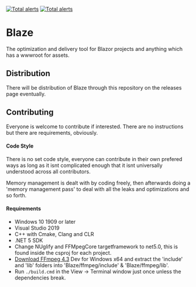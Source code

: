 [![Total alerts](https://img.shields.io/lgtm/alerts/g/Stryxus/Blaze.svg?logo=lgtm&logoWidth=18)](https://lgtm.com/projects/g/Stryxus/Blaze/alerts/)
[![Total alerts](https://img.shields.io/lgtm/alerts/g/Stryxus/Blaze.svg?logo=lgtm&logoWidth=18)](https://lgtm.com/projects/g/Stryxus/Blaze/alerts/)
# Blaze
The optimization and delivery tool for Blazor projects and anything which has a wwwroot for assets.
## Distribution
There will be distribution of Blaze through this repository on the releases page eventually.
## Contributing
Everyone is welcome to contribute if interested. There are no instructions but there are requirements, obviously.
#### Code Style
There is no set code style, everyone can contribute in their own prefered ways as long as it isnt complicated enough that it isnt universally understood across all contributors.

Memory management is dealt with by coding freely, then afterwards doing a 'memory management pass' to deal with all the leaks and optimizations and so forth.
#### Requirements
- Windows 10 1909 or later
- Visual Studio 2019
- C++ with Cmake, Clang and CLR
- .NET 5 SDK
- Change NUglify and FFMpegCore targetframework to net5.0, this is found inside the csproj for each project.
- [Download FFmpeg 4.3](https://ffmpeg.zeranoe.com/builds/) Dev for Windows x64 and extract the 'include' and 'lib' folders into 'Blaze/ffmpeg/include' & 'Blaze/ffmpeg/lib'.
- Run ```./build.cmd``` in the View -> Terminal window just once unless the dependencies break.
